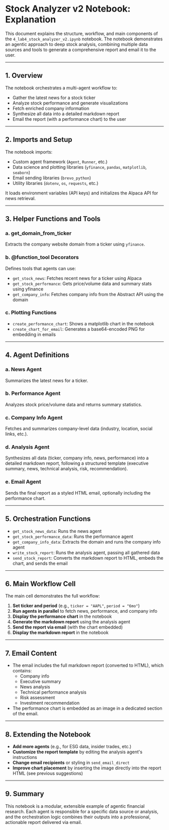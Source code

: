 # Stock Analyzer v2 Notebook: Explanation

This document explains the structure, workflow, and main components of the `4_lab4_stock_analyzer_v2.ipynb` notebook. The notebook demonstrates an agentic approach to deep stock analysis, combining multiple data sources and tools to generate a comprehensive report and email it to the user.

---

## 1. **Overview**

The notebook orchestrates a multi-agent workflow to:
- Gather the latest news for a stock ticker
- Analyze stock performance and generate visualizations
- Fetch enriched company information
- Synthesize all data into a detailed markdown report
- Email the report (with a performance chart) to the user

---

## 2. **Imports and Setup**

The notebook imports:
- Custom agent framework (`Agent`, `Runner`, etc.)
- Data science and plotting libraries (`yfinance`, `pandas`, `matplotlib`, `seaborn`)
- Email sending libraries (`brevo_python`)
- Utility libraries (`dotenv`, `os`, `requests`, etc.)

It loads environment variables (API keys) and initializes the Alpaca API for news retrieval.

---

## 3. **Helper Functions and Tools**

### a. **get_domain_from_ticker**
Extracts the company website domain from a ticker using `yfinance`.

### b. **@function_tool Decorators**
Defines tools that agents can use:
- `get_stock_news`: Fetches recent news for a ticker using Alpaca
- `get_stock_performance`: Gets price/volume data and summary stats using yfinance
- `get_company_info`: Fetches company info from the Abstract API using the domain

### c. **Plotting Functions**
- `create_performance_chart`: Shows a matplotlib chart in the notebook
- `create_chart_for_email`: Generates a base64-encoded PNG for embedding in emails

---

## 4. **Agent Definitions**

### a. **News Agent**
Summarizes the latest news for a ticker.

### b. **Performance Agent**
Analyzes stock price/volume data and returns summary statistics.

### c. **Company Info Agent**
Fetches and summarizes company-level data (industry, location, social links, etc.).

### d. **Analysis Agent**
Synthesizes all data (ticker, company info, news, performance) into a detailed markdown report, following a structured template (executive summary, news, technical analysis, risk, recommendation).

### e. **Email Agent**
Sends the final report as a styled HTML email, optionally including the performance chart.

---

## 5. **Orchestration Functions**

- `get_stock_news_data`: Runs the news agent
- `get_stock_performance_data`: Runs the performance agent
- `get_company_info_data`: Extracts the domain and runs the company info agent
- `write_stock_report`: Runs the analysis agent, passing all gathered data
- `send_stock_report`: Converts the markdown report to HTML, embeds the chart, and sends the email

---

## 6. **Main Workflow Cell**

The main cell demonstrates the full workflow:
1. **Set ticker and period** (e.g., `ticker = "AAPL"`, `period = "6mo"`)
2. **Run agents in parallel** to fetch news, performance, and company info
3. **Display the performance chart** in the notebook
4. **Generate the markdown report** using the analysis agent
5. **Send the report via email** (with the chart embedded)
6. **Display the markdown report** in the notebook

---

## 7. **Email Content**

- The email includes the full markdown report (converted to HTML), which contains:
  - Company info
  - Executive summary
  - News analysis
  - Technical performance analysis
  - Risk assessment
  - Investment recommendation
- The performance chart is embedded as an image in a dedicated section of the email.

---

## 8. **Extending the Notebook**

- **Add more agents** (e.g., for ESG data, insider trades, etc.)
- **Customize the report template** by editing the analysis agent's instructions
- **Change email recipients** or styling in `send_email_direct`
- **Improve chart placement** by inserting the image directly into the report HTML (see previous suggestions)

---

## 9. **Summary**

This notebook is a modular, extensible example of agentic financial research. Each agent is responsible for a specific data source or analysis, and the orchestration logic combines their outputs into a professional, actionable report delivered via email. 